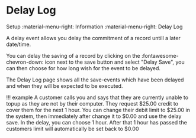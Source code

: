 # Delay Log
Setup :material-menu-right: Information :material-menu-right: Delay Log

A delay event allows you delay the commitment of a record untill a later date/time.

You can delay the saving of a record by clicking on the :fontawesome-chevron-down: icon next to the save button and select "Delay Save",
you can then choose for how long wish for the event to be delayed.

The Delay Log page shows all the save-events which have been delayed and when they will be expected to be executed.

!!! example
	A customer calls you and says that they are currently unable to topup as they are not by their computer.
	They request $25.00 credit to cover them for the next 1 hour.
	You can change their debit limit to $25.00 in the system, then immediately after change it to $0.00 and use the delay save.
	In the delay, you can choose 1 hour. After that 1 hour has passed the customers limit will automatically be set back to $0.00